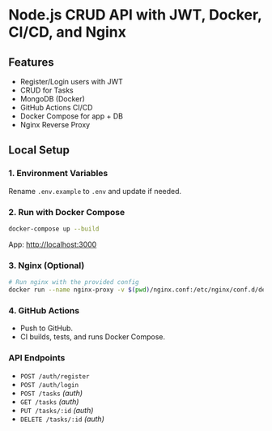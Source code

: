 # Node.js CRUD API with JWT, Docker, CI/CD, and Nginx

## Features
- Register/Login users with JWT
- CRUD for Tasks
- MongoDB (Docker)
- GitHub Actions CI/CD
- Docker Compose for app + DB
- Nginx Reverse Proxy

## Local Setup

### 1. Environment Variables
Rename `.env.example` to `.env` and update if needed.

### 2. Run with Docker Compose
```bash
docker-compose up --build
```
App: [http://localhost:3000](http://localhost:3000)

### 3. Nginx (Optional)
```bash
# Run nginx with the provided config
docker run --name nginx-proxy -v $(pwd)/nginx.conf:/etc/nginx/conf.d/default.conf:ro -p 80:80 --network host -d nginx
```

### 4. GitHub Actions
- Push to GitHub.
- CI builds, tests, and runs Docker Compose.

### API Endpoints
- `POST /auth/register`
- `POST /auth/login`
- `POST /tasks` *(auth)*
- `GET /tasks` *(auth)*
- `PUT /tasks/:id` *(auth)*
- `DELETE /tasks/:id` *(auth)*